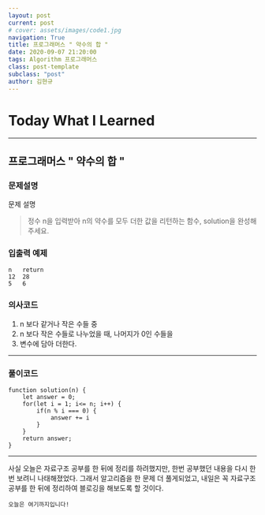 ```yaml
---
layout: post
current: post
# cover: assets/images/code1.jpg
navigation: True
title: 프로그래머스 " 약수의 합 "
date: 2020-09-07 21:20:00
tags: Algorithm 프로그래머스
class: post-template
subclass: "post"
author: 김현규
---
```


# Today What I Learned

<hr>

## 프로그래머스 " 약수의 합 "

### 문제설명

문제 설명

> 정수 n을 입력받아 n의 약수를 모두 더한 값을 리턴하는 함수, solution을 완성해주세요.

### 입출력 예제

```
n	return
12	28
5	6
```

### 의사코드

1. n 보다 같거나 작은 수들 중
2. n 보다 작은 수들로 나누었을 때, 나머지가 0인 수들을
3. 변수에 담아 더한다.

<hr>

### 풀이코드

```
function solution(n) {
    let answer = 0;
    for(let i = 1; i<= n; i++) {
        if(n % i === 0) {
            answer += i
        }
    }
    return answer;
}
```

<hr>

사실 오늘은 자료구조 공부를 한 뒤에 정리를 하려했지만, 한번 공부했던 내용을 다시 한번 보려니 나태해졌었다.
그래서 알고리즘을 한 문제 더 풀게되었고, 내일은 꼭 자료구조 공부를 한 뒤에 정리하여 블로깅을 해보도록 할 것이다.

<code>오늘은 여기까지입니다!</code>
